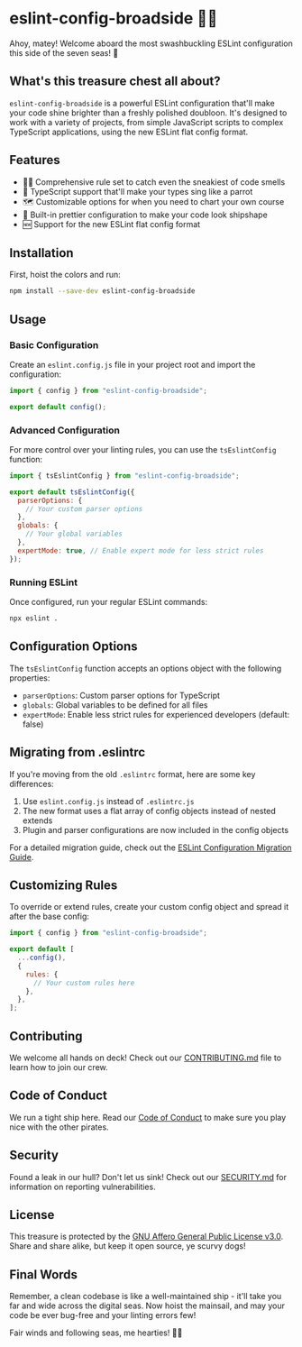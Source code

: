 # eslint-config-broadside 🏴‍☠️

Ahoy, matey! Welcome aboard the most swashbuckling ESLint configuration this side of the seven seas! 🦜

## What's this treasure chest all about?

`eslint-config-broadside` is a powerful ESLint configuration that'll make your code shine brighter than a freshly polished doubloon. It's designed to work with a variety of projects, from simple JavaScript scripts to complex TypeScript applications, using the new ESLint flat config format.

## Features

- 🏴‍☠️ Comprehensive rule set to catch even the sneakiest of code smells
- 🦜 TypeScript support that'll make your types sing like a parrot
- 🗺️ Customizable options for when you need to chart your own course
- 🔧 Built-in prettier configuration to make your code look shipshape
- 🆕 Support for the new ESLint flat config format

## Installation

First, hoist the colors and run:

```bash
npm install --save-dev eslint-config-broadside
```

## Usage

### Basic Configuration

Create an `eslint.config.js` file in your project root and import the configuration:

```javascript
import { config } from "eslint-config-broadside";

export default config();
```

### Advanced Configuration

For more control over your linting rules, you can use the `tsEslintConfig` function:

```javascript
import { tsEslintConfig } from "eslint-config-broadside";

export default tsEslintConfig({
  parserOptions: {
    // Your custom parser options
  },
  globals: {
    // Your global variables
  },
  expertMode: true, // Enable expert mode for less strict rules
});
```

### Running ESLint

Once configured, run your regular ESLint commands:

```bash
npx eslint .
```

## Configuration Options

The `tsEslintConfig` function accepts an options object with the following properties:

- `parserOptions`: Custom parser options for TypeScript
- `globals`: Global variables to be defined for all files
- `expertMode`: Enable less strict rules for experienced developers (default: false)

## Migrating from .eslintrc

If you're moving from the old `.eslintrc` format, here are some key differences:

1. Use `eslint.config.js` instead of `.eslintrc.js`
2. The new format uses a flat array of config objects instead of nested extends
3. Plugin and parser configurations are now included in the config objects

For a detailed migration guide, check out the [ESLint Configuration Migration Guide](https://eslint.org/docs/latest/use/configure/configuration-files-new).

## Customizing Rules

To override or extend rules, create your custom config object and spread it after the base config:

```javascript
import { config } from "eslint-config-broadside";

export default [
  ...config(),
  {
    rules: {
      // Your custom rules here
    },
  },
];
```

## Contributing

We welcome all hands on deck! Check out our [CONTRIBUTING.md](/.github/CONTRIBUTING.md) file to learn how to join our crew.

## Code of Conduct

We run a tight ship here. Read our [Code of Conduct](/.github/CODE_OF_CONDUCT.md) to make sure you play nice with the other pirates.

## Security

Found a leak in our hull? Don't let us sink! Check out our [SECURITY.md](/.github/SECURITY.md) for information on reporting vulnerabilities.

## License

This treasure is protected by the [GNU Affero General Public License v3.0](LICENSE). Share and share alike, but keep it open source, ye scurvy dogs!

## Final Words

Remember, a clean codebase is like a well-maintained ship - it'll take you far and wide across the digital seas. Now hoist the mainsail, and may your code be ever bug-free and your linting errors few!

Fair winds and following seas, me hearties! 🏴‍☠️
